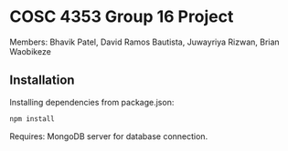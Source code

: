 # COSC 4353 Group 16 Project
Members: Bhavik Patel, David Ramos Bautista, Juwayriya Rizwan, Brian Waobikeze

## Installation
Installing dependencies from package.json: 
```bash
npm install
```
Requires: MongoDB server for database connection.
